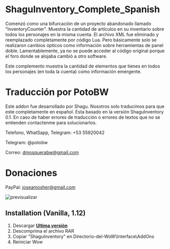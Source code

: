 # ShaguInventory_Complete_Spanish

Comenzó como una bifurcación de un proyecto abandonado llamado "InventoryCounter". Muestra la cantidad de artículos en su inventario sobre todos los personajes en la misma cuenta. El archivo XML fue eliminado y reemplazado completamente por código Lua. Pero básicamente solo se realizaron cambios ópticos como información sobre herramientas de panel doble. Lamentablemente, ya no se puede acceder al código original porque el foro donde se alojaba cambió a otro software.

Este complemento muestra la cantidad de elementos que tienes en todos los personajes (en toda la cuenta) como información emergente.

# Traducción por PotoBW

Este addon fue desarrollado por Shagu. Nosotros solo traducimos para que este completamente en español. Esta basado en la versión ShaguInventory 0.1. En caso de haber errores de traducción o errores de textos que no se entienden contactenme para solucionarlos.

Telefono, WhatSapp, Telegram: +53 55920042

Telegram: @potobw

Correo: dmosquerabw@gmail.com

# Donaciones

PayPal: joseamosher@gmail.com

![previsualizar](https://raw.githubusercontent.com/shagu/ShaguAddons/master/_img/ShaguInventory/tooltip.jpg)

## Installation (Vanilla, 1.12)
1. Descargar **[Ultima versión](https://github.com/shagu/ShaguInventory/archive/master.zip)**
2. Descomprima el archivo RAR
3. Copiar "ShaguInventory" en Directorio-del-WoW\Interface\AddOns
4. Reiniciar Wow
